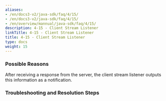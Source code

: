 ```yaml
---
aliases:
- /en/docs3-v2/java-sdk/faq/4/15/
- /en/docs3-v2/java-sdk/faq/4/15/
- /en/overview/mannual/java-sdk/faq/4/15/
description: 4-15 - Client Stream Listener
linkTitle: 4-15 - Client Stream Listener
title: 4-15 - Client Stream Listener
type: docs
weight: 15
---
```







### Possible Reasons

After receiving a response from the server, the client stream listener outputs this information as a notification.

### Troubleshooting and Resolution Steps

